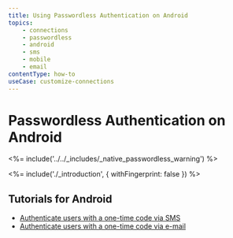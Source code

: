 ```yaml
---
title: Using Passwordless Authentication on Android
topics:
    - connections
    - passwordless
    - android
    - sms
    - mobile
    - email
contentType: how-to
useCase: customize-connections
---
```

# Passwordless Authentication on Android

<!-- markdownlint-disable -->

<%= include('../../_includes/_native_passwordless_warning') %>

<%= include('./_introduction', { withFingerprint: false }) %>

## Tutorials for Android

 - [Authenticate users with a one-time code via SMS](/connections/passwordless/android-sms)
 - [Authenticate users with a one-time code via e-mail](/connections/passwordless/android-email)
